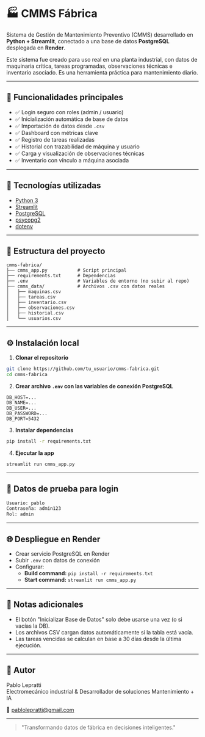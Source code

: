 # 🏭 CMMS Fábrica

Sistema de Gestión de Mantenimiento Preventivo (CMMS) desarrollado en **Python + Streamlit**, conectado a una base de datos **PostgreSQL** desplegada en **Render**.

Este sistema fue creado para uso real en una planta industrial, con datos de maquinaria crítica, tareas programadas, observaciones técnicas e inventario asociado. Es una herramienta práctica para mantenimiento diario.

---

## 🚀 Funcionalidades principales

- ✅ Login seguro con roles (admin / usuario)
- ✅ Inicialización automática de base de datos
- ✅ Importación de datos desde `.csv`
- ✅ Dashboard con métricas clave
- ✅ Registro de tareas realizadas
- ✅ Historial con trazabilidad de máquina y usuario
- ✅ Carga y visualización de observaciones técnicas
- ✅ Inventario con vínculo a máquina asociada

---

## 🧰 Tecnologías utilizadas

- [Python 3](https://www.python.org/)
- [Streamlit](https://streamlit.io/)
- [PostgreSQL](https://www.postgresql.org/)
- [psycopg2](https://pypi.org/project/psycopg2-binary/)
- [dotenv](https://pypi.org/project/python-dotenv/)

---

## 📂 Estructura del proyecto

```
cmms-fabrica/
├── cmms_app.py           # Script principal
├── requirements.txt      # Dependencias
├── .env                  # Variables de entorno (no subir al repo)
├── cmms_data/            # Archivos .csv con datos reales
│   ├── maquinas.csv
│   ├── tareas.csv
│   ├── inventario.csv
│   ├── observaciones.csv
│   ├── historial.csv
│   └── usuarios.csv
```

---

## ⚙️ Instalación local

1. **Clonar el repositorio**
```bash
git clone https://github.com/tu_usuario/cmms-fabrica.git
cd cmms-fabrica
```

2. **Crear archivo `.env` con las variables de conexión PostgreSQL**
```dotenv
DB_HOST=...
DB_NAME=...
DB_USER=...
DB_PASSWORD=...
DB_PORT=5432
```

3. **Instalar dependencias**
```bash
pip install -r requirements.txt
```

4. **Ejecutar la app**
```bash
streamlit run cmms_app.py
```

---

## 🧪 Datos de prueba para login

```txt
Usuario: pablo
Contraseña: admin123
Rol: admin
```

---

## 🌐 Despliegue en Render

- Crear servicio PostgreSQL en Render
- Subir `.env` con datos de conexión
- Configurar:
  - **Build command:** `pip install -r requirements.txt`
  - **Start command:** `streamlit run cmms_app.py`

---

## 📌 Notas adicionales

- El botón "Inicializar Base de Datos" solo debe usarse una vez (o si vacías la DB).
- Los archivos CSV cargan datos automáticamente si la tabla está vacía.
- Las tareas vencidas se calculan en base a 30 días desde la última ejecución.

---

## 👷 Autor

Pablo Lepratti  
Electromecánico industrial & Desarrollador de soluciones Mantenimiento + IA

📧 pablolepratti@gmail.com

---

> "Transformando datos de fábrica en decisiones inteligentes."
